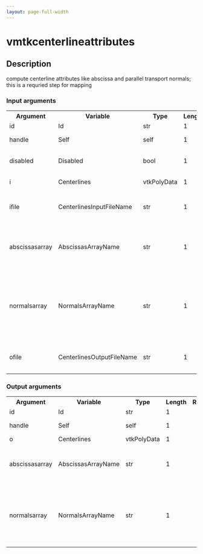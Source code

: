 ```yaml
---
layout: page-full-width
---
```

<h1>vmtkcenterlineattributes</h1>
<h2>Description</h2>
compute centerline attributes like abscissa and parallel transport normals; this is a requried step for mapping
<h3>Input arguments</h3>
<table class="vmtkscripts">
<tr>
<th>Argument</th><th>Variable</th><th>Type</th><th>Length</th><th>Range</th><th>Default</th><th>Description</th>
</tr>
<tr><td>id</td><td>Id</td><td>str</td><td>1</td><td></td><td>0</td><td>script id</td>
</tr>
<tr><td>handle</td><td>Self</td><td>self</td><td>1</td><td></td><td></td><td>handle to self</td>
</tr>
<tr><td>disabled</td><td>Disabled</td><td>bool</td><td>1</td><td></td><td>0</td><td>disable execution and piping</td>
</tr>
<tr><td>i</td><td>Centerlines</td><td>vtkPolyData</td><td>1</td><td></td><td></td><td>the input surface</td>
</tr>
<tr><td>ifile</td><td>CenterlinesInputFileName</td><td>str</td><td>1</td><td></td><td></td><td>filename for the default Centerlines reader</td>
</tr>
<tr><td>abscissasarray</td><td>AbscissasArrayName</td><td>str</td><td>1</td><td></td><td>Abscissas</td><td>name of the array where centerline abscissas have to be stored</td>
</tr>
<tr><td>normalsarray</td><td>NormalsArrayName</td><td>str</td><td>1</td><td></td><td>ParallelTransportNormals</td><td>name of the array where parallel transport normals to the centerlines have to be stored</td>
</tr>
<tr><td>ofile</td><td>CenterlinesOutputFileName</td><td>str</td><td>1</td><td></td><td></td><td>filename for the default Centerlines writer</td>
</tr>
</table>
<h3>Output arguments</h3>
<table class="vmtkscripts">
<tr>
<th>Argument</th><th>Variable</th><th>Type</th><th>Length</th><th>Range</th><th>Default</th><th>Description</th>
</tr>
<tr><td>id</td><td>Id</td><td>str</td><td>1</td><td></td><td>0</td><td>script id</td>
</tr>
<tr><td>handle</td><td>Self</td><td>self</td><td>1</td><td></td><td></td><td>handle to self</td>
</tr>
<tr><td>o</td><td>Centerlines</td><td>vtkPolyData</td><td>1</td><td></td><td></td><td></td>
</tr>
<tr><td>abscissasarray</td><td>AbscissasArrayName</td><td>str</td><td>1</td><td></td><td>Abscissas</td><td>name of the array where centerline abscissas are stored</td>
</tr>
<tr><td>normalsarray</td><td>NormalsArrayName</td><td>str</td><td>1</td><td></td><td>ParallelTransportNormals</td><td>name of the array where parallel transport normals to the centerlines are stored</td>
</tr>
</table>

